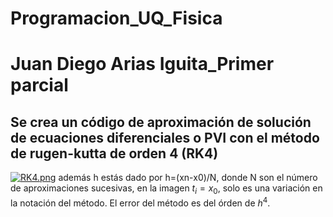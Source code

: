 # Programacion_UQ_Fisica
# Juan Diego Arias Iguita_Primer parcial 
## Se crea un código de aproximación de solución de ecuaciones diferenciales o PVI con el método de rugen-kutta de orden 4 (RK4)
[![RK4.png](https://i.postimg.cc/CMQB7cT0/RK4.png)](https://postimg.cc/0r7y2dyX)
además h estás dado por h=(xn-x0)/N, donde N son el número de aproximaciones sucesivas, en la imagen $t_i=x_0$, solo es una variación en la notación del método. El error del método es del órden de $h^4$.
